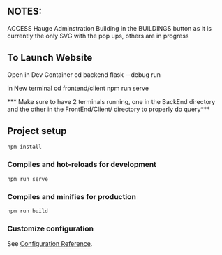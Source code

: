 
## NOTES:
ACCESS Hauge Adminstration Building in the BUILDINGS button as it is currently the only SVG with the pop ups, others are in progress

## To Launch Website

Open in Dev Container 
cd backend 
flask --debug run 

in New terminal 
cd frontend/client 
npm run serve 

*** Make sure to have 2 terminals running, one in the BackEnd directory and the other in the FrontEnd/Client/ directory to properly do query***

## Project setup

```
npm install
```

### Compiles and hot-reloads for development

```
npm run serve
```

### Compiles and minifies for production

```
npm run build
```

### Customize configuration

See [Configuration Reference](https://cli.vuejs.org/config/).
